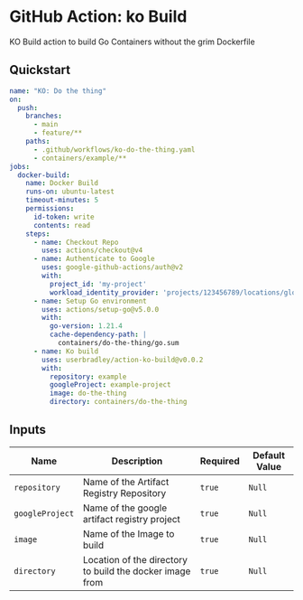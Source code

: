 # GitHub Action: ko Build

KO Build action to build Go Containers without the grim Dockerfile

## Quickstart

```yaml
name: "KO: Do the thing"
on:
  push:
    branches:
      - main
      - feature/**
    paths:
      - .github/workflows/ko-do-the-thing.yaml
      - containers/example/**
jobs:
  docker-build:
    name: Docker Build
    runs-on: ubuntu-latest
    timeout-minutes: 5
    permissions:
      id-token: write
      contents: read
    steps:
      - name: Checkout Repo
        uses: actions/checkout@v4
      - name: Authenticate to Google
        uses: google-github-actions/auth@v2
        with:
          project_id: 'my-project'
          workload_identity_provider: 'projects/123456789/locations/global/workloadIdentityPools/my-pool/providers/my-provider'
      - name: Setup Go environment
        uses: actions/setup-go@v5.0.0
        with:
          go-version: 1.21.4
          cache-dependency-path: |
            containers/do-the-thing/go.sum
      - name: Ko build
        uses: userbradley/action-ko-build@v0.0.2
        with:
          repository: example
          googleProject: example-project
          image: do-the-thing
          directory: containers/do-the-thing
```
## Inputs

| Name            | Description                                              | Required | Default Value |
|-----------------|----------------------------------------------------------|----------|---------------|
| `repository`    | Name of the Artifact Registry Repository                 | `true`   | `Null`        |
| `googleProject` | Name of the google artifact registry project             | `true`   | `Null`        |
| `image`         | Name of the Image to build                               | `true`   | `Null`        |
| `directory`     | Location of the directory to build the docker image from | `true`   | `Null`        |
